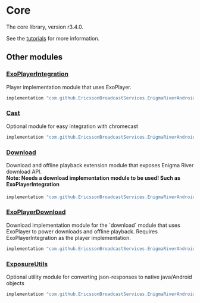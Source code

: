 # Core

The core library, version r3.4.0.

See the [tutorials](tutorials/index.md) for more information.

## Other modules

### [ExoPlayerIntegration](https://github.com/EricssonBroadcastServices/EnigmaRiverAndroidExoPlayerIntegration/tree/r3.4.0)

<p>Player implementation module that uses ExoPlayer.</p>

```gradle
implementation "com.github.EricssonBroadcastServices.EnigmaRiverAndroid:exoplayerintegration:r3.4.0"
```

### [Cast](https://github.com/EricssonBroadcastServices/EnigmaRiverAndroidCast/tree/r3.4.0)

<p>Optional module for easy integration with chromecast</p>

```gradle
implementation "com.github.EricssonBroadcastServices.EnigmaRiverAndroid:cast:r3.4.0"
```

### [Download](https://github.com/EricssonBroadcastServices/EnigmaRiverAndroidDownload/tree/r3.4.0)

<p>Download and offline playback extension module that exposes Enigma River download API.</p>
<h4 style="margin-top: -1em">Note: Needs a download implementation module to be used! Such as ExoPlayerIntegration</h4>

```gradle
implementation "com.github.EricssonBroadcastServices.EnigmaRiverAndroid:download:r3.4.0"
```

### [ExoPlayerDownload](https://github.com/EricssonBroadcastServices/EnigmaRiverAndroidExoPlayerDownload/tree/r3.4.0)

<p>Download implementation module for the `download` module that uses ExoPlayer to power downloads and offline playback. Requires ExoPlayerIntegration as the player implementation.</p>

```gradle
implementation "com.github.EricssonBroadcastServices.EnigmaRiverAndroid:exoPlayerDownload:r3.4.0"
```

### [ExposureUtils](https://github.com/EricssonBroadcastServices/EnigmaRiverAndroidExposureUtils/tree/r3.4.0)

<p>Optional utility module for converting json-responses to native java/Android objects</p>

```gradle
implementation "com.github.EricssonBroadcastServices.EnigmaRiverAndroid:exposureUtils:r3.4.0"
```
